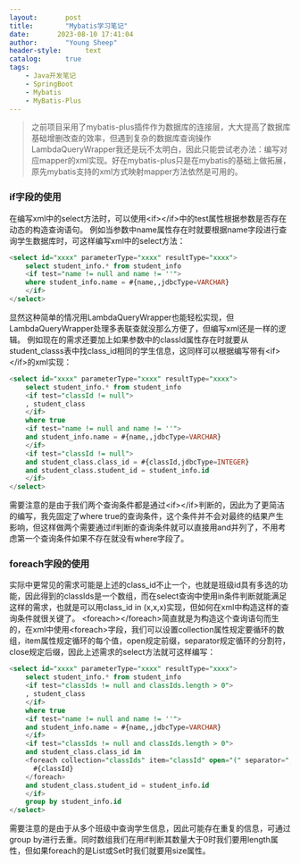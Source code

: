 ```yaml
---
layout:       post
title:        "Mybatis学习笔记"
date:       2023-08-10 17:41:04
author:       "Young Sheep"
header-style:      text
catalog:      true
tags:
    - Java开发笔记
    - SpringBoot
    - Mybatis
    - MyBatis-Plus
---
```

>之前项目采用了mybatis-plus插件作为数据库的连接层，大大提高了数据库基础增删改查的效率，但遇到复杂的数据库查询操作LambdaQueryWrapper我还是玩不太明白，因此只能尝试老办法：编写对应mapper的xml实现。好在mybatis-plus只是在mybatis的基础上做拓展，原先mybatis支持的xml方式映射mapper方法依然是可用的。

### if字段的使用
在编写xml中的select方法时，可以使用\<if\>\</if\>中的test属性根据参数是否存在动态的构造查询语句。
例如当参数中name属性存在时就要根据name字段进行查询学生数据库时，可这样编写xml中的select方法：
```sql
<select id="xxxx" parameterType="xxxx" resultType="xxxx">
	select student_info.* from student_info
	<if test="name != null and name != ''">
	where student_info.name = #{name,,jdbcType=VARCHAR}
	</if>
</select>
```
显然这种简单的情况用LambdaQueryWrapper也能轻松实现，但LambdaQueryWrapper处理多表联查就没那么方便了，但编写xml还是一样的逻辑。
例如现在的需求还要加上如果参数中的classId属性存在时就要从student_classs表中找class_id相同的学生信息，这同样可以根据编写带有\<if\>\</if\>的xml实现：
```sql
<select id="xxxx" parameterType="xxxx" resultType="xxxx">
	select student_info.* from student_info
	<if test="classId != null">
	, student_class
	</if>
	where true
	<if test="name != null and name != ''">
	and student_info.name = #{name,,jdbcType=VARCHAR}
	</if>
	<if test="classId != null">
	and student_class.class_id = #{classId,jdbcType=INTEGER}
	and student_class.student_id = student_info.id
	</if>
</select>
```
需要注意的是由于我们两个查询条件都是通过\<if\>\</if\>判断的，因此为了更简洁的编写，我先固定了where true的查询条件，这个条件并不会对最终的结果产生影响，但这样做两个需要通过if判断的查询条件就可以直接用and并列了，不用考虑第一个查询条件如果不存在就没有where字段了。

### foreach字段的使用
实际中更常见的需求可能是上述的class_id不止一个，也就是班级id具有多选的功能，因此得到的classIds是一个数组，而在select查询中使用in条件判断就能满足这样的需求，也就是可以用class_id in (x,x,x)实现，但如何在xml中构造这样的查询条件就很关键了。
\<foreach\>\</foreach\>简直就是为构造这个查询语句而生的，在xml中使用\<foreach\>字段，我们可以设置collection属性规定要循环的数组，item属性规定循环的每个值，open规定前缀，separator规定循环的分割符，close规定后缀，因此上述需求的select方法就可这样编写：
```sql
<select id="xxxx" parameterType="xxxx" resultType="xxxx">
	select student_info.* from student_info
	<if test="classIds != null and classIds.length > 0">
	, student_class
	</if>
	where true
	<if test="name != null and name != ''">
	and student_info.name = #{name,,jdbcType=VARCHAR}
	</if>
	<if test="classIds != null and classIds.length > 0">
	and student_class.class_id in
	<foreach collection="classIds" item="classId" open="(" separator="," close=")">
	  #{classId}
	</foreach>
	and student_class.student_id = student_info.id
	</if>
	group by student_info.id
</select>
```
需要注意的是由于从多个班级中查询学生信息，因此可能存在重复的信息，可通过group by进行去重。同时数组我们在用if判断其数量大于0时我们要用length属性，但如果foreach的是List或Set时我们就要用size属性。